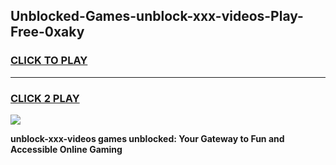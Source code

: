 
## Unblocked-Games-unblock-xxx-videos-Play-Free-0xaky
<h3>
<a href="https://premium76.site?title=unblock-xxx-videos&ref=12A">CLICK TO PLAY</a></h3>
<hr>

<h3>
<a href="https://premium76.site?title=unblock-xxx-videos&ref=12A">CLICK 2 PLAY</a>
  
</h3>

<a href="https://premium76.site?title=unblock-xxx-videos&ref=12A"><img src="https://clearcache.store/games.png"></a>


**unblock-xxx-videos games unblocked: Your Gateway to Fun and Accessible Online Gaming**
